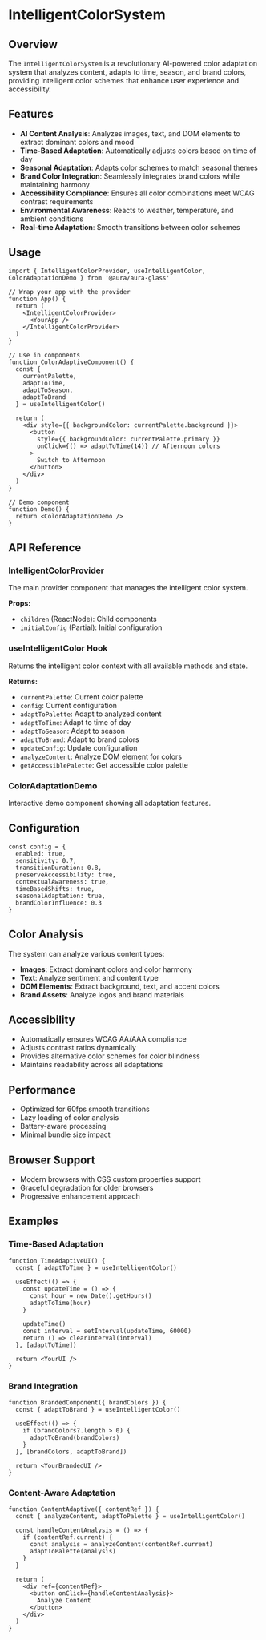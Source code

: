 # IntelligentColorSystem

## Overview

The `IntelligentColorSystem` is a revolutionary AI-powered color adaptation system that analyzes content, adapts to time, season, and brand colors, providing intelligent color schemes that enhance user experience and accessibility.

## Features

- **AI Content Analysis**: Analyzes images, text, and DOM elements to extract dominant colors and mood
- **Time-Based Adaptation**: Automatically adjusts colors based on time of day
- **Seasonal Adaptation**: Adapts color schemes to match seasonal themes
- **Brand Color Integration**: Seamlessly integrates brand colors while maintaining harmony
- **Accessibility Compliance**: Ensures all color combinations meet WCAG contrast requirements
- **Environmental Awareness**: Reacts to weather, temperature, and ambient conditions
- **Real-time Adaptation**: Smooth transitions between color schemes

## Usage

```tsx
import { IntelligentColorProvider, useIntelligentColor, ColorAdaptationDemo } from '@aura/aura-glass'

// Wrap your app with the provider
function App() {
  return (
    <IntelligentColorProvider>
      <YourApp />
    </IntelligentColorProvider>
  )
}

// Use in components
function ColorAdaptiveComponent() {
  const {
    currentPalette,
    adaptToTime,
    adaptToSeason,
    adaptToBrand
  } = useIntelligentColor()

  return (
    <div style={{ backgroundColor: currentPalette.background }}>
      <button
        style={{ backgroundColor: currentPalette.primary }}
        onClick={() => adaptToTime(14)} // Afternoon colors
      >
        Switch to Afternoon
      </button>
    </div>
  )
}

// Demo component
function Demo() {
  return <ColorAdaptationDemo />
}
```

## API Reference

### IntelligentColorProvider

The main provider component that manages the intelligent color system.

**Props:**
- `children` (ReactNode): Child components
- `initialConfig` (Partial<GlassEngineConfig>): Initial configuration

### useIntelligentColor Hook

Returns the intelligent color context with all available methods and state.

**Returns:**
- `currentPalette`: Current color palette
- `config`: Current configuration
- `adaptToPalette`: Adapt to analyzed content
- `adaptToTime`: Adapt to time of day
- `adaptToSeason`: Adapt to season
- `adaptToBrand`: Adapt to brand colors
- `updateConfig`: Update configuration
- `analyzeContent`: Analyze DOM element for colors
- `getAccessiblePalette`: Get accessible color palette

### ColorAdaptationDemo

Interactive demo component showing all adaptation features.

## Configuration

```tsx
const config = {
  enabled: true,
  sensitivity: 0.7,
  transitionDuration: 0.8,
  preserveAccessibility: true,
  contextualAwareness: true,
  timeBasedShifts: true,
  seasonalAdaptation: true,
  brandColorInfluence: 0.3
}
```

## Color Analysis

The system can analyze various content types:

- **Images**: Extract dominant colors and color harmony
- **Text**: Analyze sentiment and content type
- **DOM Elements**: Extract background, text, and accent colors
- **Brand Assets**: Analyze logos and brand materials

## Accessibility

- Automatically ensures WCAG AA/AAA compliance
- Adjusts contrast ratios dynamically
- Provides alternative color schemes for color blindness
- Maintains readability across all adaptations

## Performance

- Optimized for 60fps smooth transitions
- Lazy loading of color analysis
- Battery-aware processing
- Minimal bundle size impact

## Browser Support

- Modern browsers with CSS custom properties support
- Graceful degradation for older browsers
- Progressive enhancement approach

## Examples

### Time-Based Adaptation

```tsx
function TimeAdaptiveUI() {
  const { adaptToTime } = useIntelligentColor()

  useEffect(() => {
    const updateTime = () => {
      const hour = new Date().getHours()
      adaptToTime(hour)
    }

    updateTime()
    const interval = setInterval(updateTime, 60000)
    return () => clearInterval(interval)
  }, [adaptToTime])

  return <YourUI />
}
```

### Brand Integration

```tsx
function BrandedComponent({ brandColors }) {
  const { adaptToBrand } = useIntelligentColor()

  useEffect(() => {
    if (brandColors?.length > 0) {
      adaptToBrand(brandColors)
    }
  }, [brandColors, adaptToBrand])

  return <YourBrandedUI />
}
```

### Content-Aware Adaptation

```tsx
function ContentAdaptive({ contentRef }) {
  const { analyzeContent, adaptToPalette } = useIntelligentColor()

  const handleContentAnalysis = () => {
    if (contentRef.current) {
      const analysis = analyzeContent(contentRef.current)
      adaptToPalette(analysis)
    }
  }

  return (
    <div ref={contentRef}>
      <button onClick={handleContentAnalysis}>
        Analyze Content
      </button>
    </div>
  )
}
```
